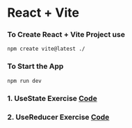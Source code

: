 # React + Vite

### To Create React + Vite Project use 
```
npm create vite@latest ./
```
### To Start the App
```
npm run dev
```

### 1. UseState Exercise [Code](./src/component/State.jsx)
### 2. UseReducer Exercise [Code](./src/component/Reduser.jsx)
